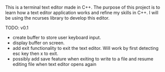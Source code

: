 This is a terminal text editor made in C++. The purpose of this project is to learn how a text editor application works and refine my skills in C++. I will be using the ncurses library to develop this editor.

TODO: v0.1
- create buffer to store user keyboard input.
- display buffer on screen.
- add exit functionality to exit the text editor. Will work by first detecting esc key then x to exit.
- possibly add save feature when exiting to write to a file and resume editing file when text editor opens again

